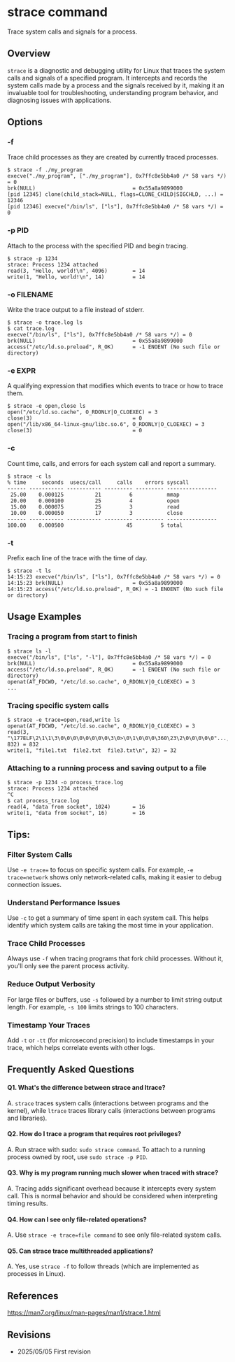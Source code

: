 # strace command

Trace system calls and signals for a process.

## Overview

`strace` is a diagnostic and debugging utility for Linux that traces the system calls and signals of a specified program. It intercepts and records the system calls made by a process and the signals received by it, making it an invaluable tool for troubleshooting, understanding program behavior, and diagnosing issues with applications.

## Options

### **-f**

Trace child processes as they are created by currently traced processes.

```console
$ strace -f ./my_program
execve("./my_program", ["./my_program"], 0x7ffc8e5bb4a0 /* 58 vars */) = 0
brk(NULL)                               = 0x55a8a9899000
[pid 12345] clone(child_stack=NULL, flags=CLONE_CHILD|SIGCHLD, ...) = 12346
[pid 12346] execve("/bin/ls", ["ls"], 0x7ffc8e5bb4a0 /* 58 vars */) = 0
```

### **-p PID**

Attach to the process with the specified PID and begin tracing.

```console
$ strace -p 1234
strace: Process 1234 attached
read(3, "Hello, world!\n", 4096)        = 14
write(1, "Hello, world!\n", 14)         = 14
```

### **-o FILENAME**

Write the trace output to a file instead of stderr.

```console
$ strace -o trace.log ls
$ cat trace.log
execve("/bin/ls", ["ls"], 0x7ffc8e5bb4a0 /* 58 vars */) = 0
brk(NULL)                               = 0x55a8a9899000
access("/etc/ld.so.preload", R_OK)      = -1 ENOENT (No such file or directory)
```

### **-e EXPR**

A qualifying expression that modifies which events to trace or how to trace them.

```console
$ strace -e open,close ls
open("/etc/ld.so.cache", O_RDONLY|O_CLOEXEC) = 3
close(3)                                = 0
open("/lib/x86_64-linux-gnu/libc.so.6", O_RDONLY|O_CLOEXEC) = 3
close(3)                                = 0
```

### **-c**

Count time, calls, and errors for each system call and report a summary.

```console
$ strace -c ls
% time     seconds  usecs/call     calls    errors syscall
------ ----------- ----------- --------- --------- ----------------
 25.00    0.000125          21         6           mmap
 20.00    0.000100          25         4           open
 15.00    0.000075          25         3           read
 10.00    0.000050          17         3           close
------ ----------- ----------- --------- --------- ----------------
100.00    0.000500                    45         5 total
```

### **-t**

Prefix each line of the trace with the time of day.

```console
$ strace -t ls
14:15:23 execve("/bin/ls", ["ls"], 0x7ffc8e5bb4a0 /* 58 vars */) = 0
14:15:23 brk(NULL)                      = 0x55a8a9899000
14:15:23 access("/etc/ld.so.preload", R_OK) = -1 ENOENT (No such file or directory)
```

## Usage Examples

### Tracing a program from start to finish

```console
$ strace ls -l
execve("/bin/ls", ["ls", "-l"], 0x7ffc8e5bb4a0 /* 58 vars */) = 0
brk(NULL)                               = 0x55a8a9899000
access("/etc/ld.so.preload", R_OK)      = -1 ENOENT (No such file or directory)
openat(AT_FDCWD, "/etc/ld.so.cache", O_RDONLY|O_CLOEXEC) = 3
...
```

### Tracing specific system calls

```console
$ strace -e trace=open,read,write ls
openat(AT_FDCWD, "/etc/ld.so.cache", O_RDONLY|O_CLOEXEC) = 3
read(3, "\177ELF\2\1\1\3\0\0\0\0\0\0\0\0\3\0>\0\1\0\0\0\360\23\2\0\0\0\0\0"..., 832) = 832
write(1, "file1.txt  file2.txt  file3.txt\n", 32) = 32
```

### Attaching to a running process and saving output to a file

```console
$ strace -p 1234 -o process_trace.log
strace: Process 1234 attached
^C
$ cat process_trace.log
read(4, "data from socket", 1024)       = 16
write(1, "data from socket", 16)        = 16
```

## Tips:

### Filter System Calls

Use `-e trace=` to focus on specific system calls. For example, `-e trace=network` shows only network-related calls, making it easier to debug connection issues.

### Understand Performance Issues

Use `-c` to get a summary of time spent in each system call. This helps identify which system calls are taking the most time in your application.

### Trace Child Processes

Always use `-f` when tracing programs that fork child processes. Without it, you'll only see the parent process activity.

### Reduce Output Verbosity

For large files or buffers, use `-s` followed by a number to limit string output length. For example, `-s 100` limits strings to 100 characters.

### Timestamp Your Traces

Add `-t` or `-tt` (for microsecond precision) to include timestamps in your trace, which helps correlate events with other logs.

## Frequently Asked Questions

#### Q1. What's the difference between strace and ltrace?
A. `strace` traces system calls (interactions between programs and the kernel), while `ltrace` traces library calls (interactions between programs and libraries).

#### Q2. How do I trace a program that requires root privileges?
A. Run strace with sudo: `sudo strace command`. To attach to a running process owned by root, use `sudo strace -p PID`.

#### Q3. Why is my program running much slower when traced with strace?
A. Tracing adds significant overhead because it intercepts every system call. This is normal behavior and should be considered when interpreting timing results.

#### Q4. How can I see only file-related operations?
A. Use `strace -e trace=file command` to see only file-related system calls.

#### Q5. Can strace trace multithreaded applications?
A. Yes, use `strace -f` to follow threads (which are implemented as processes in Linux).

## References

https://man7.org/linux/man-pages/man1/strace.1.html

## Revisions

- 2025/05/05 First revision